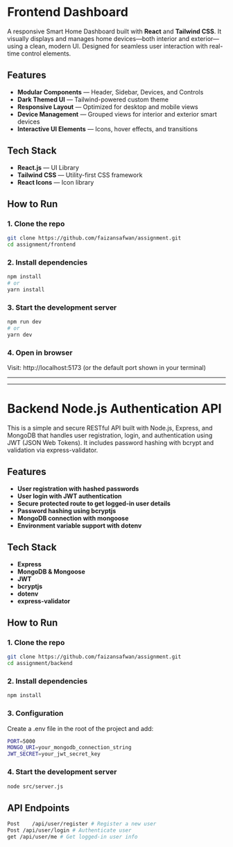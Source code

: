 # Frontend Dashboard

A responsive Smart Home Dashboard built with **React** and **Tailwind CSS**. It visually displays and manages home devices—both interior and exterior—using a clean, modern UI. Designed for seamless user interaction with real-time control elements.



## Features

- **Modular Components** — Header, Sidebar, Devices, and Controls
- **Dark Themed UI** — Tailwind-powered custom theme
- **Responsive Layout** — Optimized for desktop and mobile views
- **Device Management** — Grouped views for interior and exterior smart devices
- **Interactive UI Elements** — Icons, hover effects, and transitions


## Tech Stack

- **React.js** — UI Library
- **Tailwind CSS** — Utility-first CSS framework
- **React Icons** — Icon library


## How to Run

### 1. Clone the repo

```bash
git clone https://github.com/faizansafwan/assignment.git
cd assignment/frontend
```

### 2. Install dependencies

```bash 
npm install
# or
yarn install
```

### 3. Start the development server

```bash
npm run dev
# or
yarn dev
```

### 4. Open in browser
Visit: http://localhost:5173 (or the default port shown in your terminal)


---
---

# Backend Node.js Authentication API

This is a simple and secure RESTful API built with Node.js, Express, and MongoDB that handles user registration, login, and authentication using JWT (JSON Web Tokens). It includes password hashing with bcrypt and validation via express-validator.


## Features

- **User registration with hashed passwords** 
- **User login with JWT authentication**
- **Secure protected route to get logged-in user details** 
- **Password hashing using bcryptjs**
- **MongoDB connection with mongoose**
- **Environment variable support with dotenv**

## Tech Stack

- **Express** 
- **MongoDB & Mongoose**
- **JWT** 
- **bcryptjs**
- **dotenv**
- **express-validator**


## How to Run

### 1. Clone the repo

```bash
git clone https://github.com/faizansafwan/assignment.git
cd assignment/backend
```

### 2. Install dependencies

```bash 
npm install
```

### 3. Configuration 

Create a .env file in the root of the project and add:

```bash
PORT=5000
MONGO_URI=your_mongodb_connection_string
JWT_SECRET=your_jwt_secret_key
```

### 4. Start the development server

```bash
node src/server.js
```


## API Endpoints

```bash
Post 	/api/user/register # Register a new user
Post /api/user/login # Authenticate user
get /api/user/me # Get logged-in user info
```